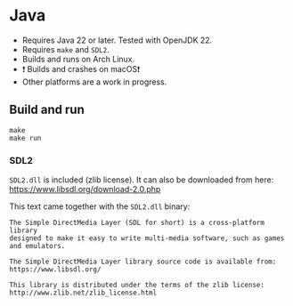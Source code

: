 # Java

* Requires Java 22 or later. Tested with OpenJDK 22.
* Requires `make` and `SDL2`.
* Builds and runs on Arch Linux.
* ❗ Builds and crashes on macOS❗
* Other platforms are a work in progress.

## Build and run

    make
    make run

### SDL2

`SDL2.dll` is included (zlib license). It can also be downloaded from here: https://www.libsdl.org/download-2.0.php

This text came together with the `SDL2.dll` binary:

```
The Simple DirectMedia Layer (SDL for short) is a cross-platform library
designed to make it easy to write multi-media software, such as games
and emulators.

The Simple DirectMedia Layer library source code is available from:
https://www.libsdl.org/

This library is distributed under the terms of the zlib license:
http://www.zlib.net/zlib_license.html
```
